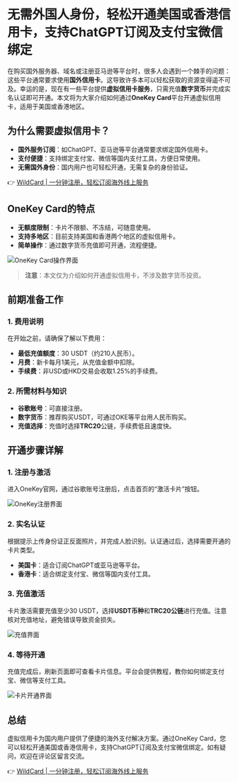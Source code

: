 # 无需外国人身份，轻松开通美国或香港信用卡，支持ChatGPT订阅及支付宝微信绑定

在购买国外服务器、域名或注册亚马逊等平台时，很多人会遇到一个棘手的问题：这些平台通常要求使用**国外信用卡**。这导致许多本可以轻松获取的资源变得遥不可及。幸运的是，现在有一些平台提供**虚拟信用卡服务**，只需充值**数字货币**并完成实名认证即可开通。本文将为大家介绍如何通过**OneKey Card**平台开通虚拟信用卡，适用于美国或香港地区。

## 为什么需要虚拟信用卡？

- **国外服务订阅**：如ChatGPT、亚马逊等平台通常要求绑定国外信用卡。
- **支付便捷**：支持绑定支付宝、微信等国内支付工具，方便日常使用。
- **无需国外身份**：国内用户也可轻松开通，无需复杂的身份验证。

👉 [WildCard | 一分钟注册，轻松订阅海外线上服务](https://bbtdd.com/WildCard)

## OneKey Card的特点

- **无额度限制**：卡片不限额、不冻结，可随意使用。
- **支持多地区**：目前支持美国和香港两个地区的虚拟信用卡。
- **简单操作**：通过数字货币充值即可开通，流程便捷。

![OneKey Card操作界面](https://bbtdd.com/img/42611677.webp "OneKey Card操作界面")

> **注意**：本文仅为介绍如何开通虚拟信用卡，不涉及数字货币投资。

## 前期准备工作

### 1. 费用说明

在开始之前，请确保了解以下费用：

- **最低充值额度**：30 USDT（约210人民币）。
- **月费**：新卡每月1美元，从充值金额中扣除。
- **手续费**：非USD或HKD交易会收取1.25%的手续费。

### 2. 所需材料与知识

- **谷歌账号**：可直接注册。
- **数字货币**：推荐购买USDT，可通过OKE等平台用人民币购买。
- **充值选择**：充值时选择**TRC20**公链，手续费低且速度快。

## 开通步骤详解

### 1. 注册与激活

进入OneKey官网，通过谷歌账号注册后，点击首页的“激活卡片”按钮。

![OneKey注册界面](https://bbtdd.com/img/0378722845.webp "OneKey注册界面")

### 2. 实名认证

根据提示上传身份证正反面照片，并完成人脸识别。认证通过后，选择需要开通的卡片类型。

- **美国卡**：适合订阅ChatGPT或亚马逊等平台。
- **香港卡**：适合绑定支付宝、微信等国内支付工具。

### 3. 充值激活

卡片激活需要充值至少30 USDT，选择**USDT币种**和**TRC20公链**进行充值。注意核对充值地址，避免错误导致资金损失。

![充值界面](https://bbtdd.com/img/459714869.webp "充值界面")

### 4. 等待开通

充值完成后，刷新页面即可查看卡片信息。平台会提供教程，教你如何绑定支付宝、微信等支付工具。

![卡片开通界面](https://bbtdd.com/img/234887326.webp "卡片开通界面")

## 总结

虚拟信用卡为国内用户提供了便捷的海外支付解决方案。通过OneKey Card，您可以轻松开通美国或香港信用卡，支持ChatGPT订阅及支付宝微信绑定。如有疑问，欢迎在评论区留言交流。

👉 [WildCard | 一分钟注册，轻松订阅海外线上服务](https://bbtdd.com/WildCard)